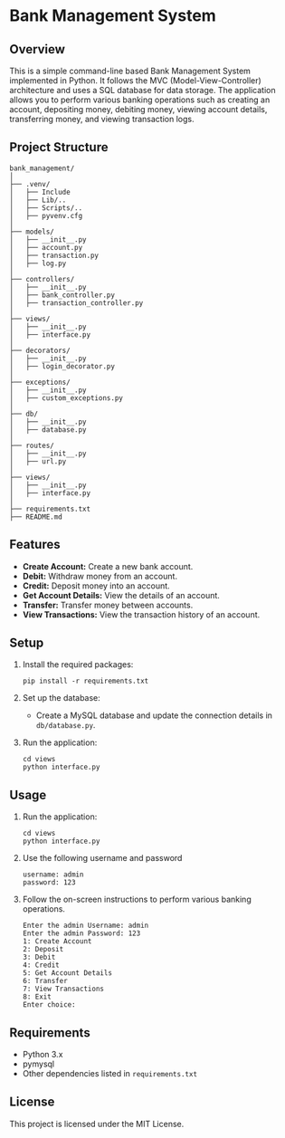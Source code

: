 # Bank Management System

## Overview

This is a simple command-line based Bank Management System implemented in Python. It follows the MVC (Model-View-Controller) architecture and uses a SQL database for data storage. The application allows you to perform various banking operations such as creating an account, depositing money, debiting money, viewing account details, transferring money, and viewing transaction logs.

## Project Structure

```
bank_management/
│
├── .venv/
│   ├── Include
│   ├── Lib/..
│   ├── Scripts/..
│   ├── pyvenv.cfg
│
├── models/
│   ├── __init__.py
│   ├── account.py
│   ├── transaction.py
│   ├── log.py
│
├── controllers/
│   ├── __init__.py
│   ├── bank_controller.py
│   ├── transaction_controller.py
│
├── views/
│   ├── __init__.py
│   ├── interface.py
│
├── decorators/
│   ├── __init__.py
│   ├── login_decorator.py
│
├── exceptions/
│   ├── __init__.py
│   ├── custom_exceptions.py
│
├── db/
│   ├── __init__.py
│   ├── database.py
│
├── routes/
│   ├── __init__.py
│   ├── url.py
│
├── views/
│   ├── __init__.py
│   ├── interface.py
│
├── requirements.txt
├── README.md
```

## Features

- **Create Account:** Create a new bank account.
- **Debit:** Withdraw money from an account.
- **Credit:** Deposit money into an account.
- **Get Account Details:** View the details of an account.
- **Transfer:** Transfer money between accounts.
- **View Transactions:** View the transaction history of an account.

## Setup

1. Install the required packages:

    ```shell
    pip install -r requirements.txt
    ```

2. Set up the database:

    - Create a MySQL database and update the connection details in `db/database.py`.

3. Run the application:

    ```shell
    cd views
    python interface.py
    ```

## Usage

1. Run the application:

    ```shell
    cd views
    python interface.py
    ```

2. Use the following username and password
   ```commandline
   username: admin
   password: 123
   ```

3. Follow the on-screen instructions to perform various banking operations.
   ```commandline
   Enter the admin Username: admin
   Enter the admin Password: 123
   1: Create Account
   2: Deposit
   3: Debit
   4: Credit
   5: Get Account Details
   6: Transfer
   7: View Transactions
   8: Exit
   Enter choice:
   ```


## Requirements

- Python 3.x
- pymysql
- Other dependencies listed in `requirements.txt`

## License

This project is licensed under the MIT License.